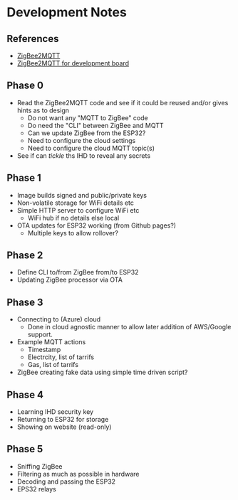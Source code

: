 # Development Notes

## References
- [ZigBee2MQTT]
- [ZigBee2MQTT for development board]

## Phase 0
- Read the ZigBee2MQTT code and see if it could be reused and/or gives hints as
  to design
  - Do not want any "MQTT to ZigBee" code
  - Do need the "CLI" between ZigBee and MQTT
  - Can we update ZigBee from the ESP32?
  - Need to configure the cloud settings
  - Need to configure the cloud MQTT topic(s)
- See if can _tickle_ ths IHD to reveal any secrets

## Phase 1
- Image builds signed and public/private keys
- Non-volatile storage for WiFi details etc
- Simple HTTP server to configure WiFi etc
  - WiFi hub if no details else local
- OTA updates for ESP32 working (from Github pages?)
  - Multiple keys to allow rollover?

## Phase 2
- Define CLI to/from ZigBee from/to ESP32
- Updating ZigBee processor via OTA

## Phase 3
- Connecting to (Azure) cloud
  - Done in cloud agnostic manner to allow later addition of AWS/Google
    support.
- Example MQTT actions
  - Timestamp
  - Electrcity, list of tarrifs
  - Gas, list of tarrifs
- ZigBee creating fake data using simple time driven script?

## Phase 4
- Learning IHD security key
- Returning to ESP32 for storage
- Showing on website (read-only)

## Phase 5
- Sniffing ZigBee
- Filtering as much as possible in hardware
- Decoding and passing the ESP32
- EPS32 relays

[ZigBee2MQTT]: https://www.zigbee2mqtt.io/
[ZigBee2MQTT for development board]: https://github.com/Xinyuan-LilyGO/T-ZigBee